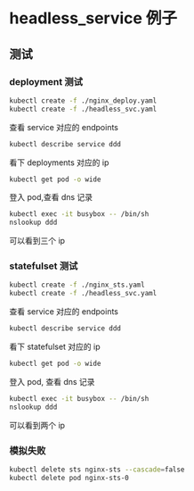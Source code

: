 # headless_service 例子

## 测试

### deployment 测试

```bash
kubectl create -f ./nginx_deploy.yaml
kubectl create -f ./headless_svc.yaml
```

查看 service 对应的 endpoints

```sh
kubectl describe service ddd
```

看下 deployments 对应的 ip

```sh
kubectl get pod -o wide
```

登入 pod,查看 dns 记录

```bash
kubectl exec -it busybox -- /bin/sh
nslookup ddd
```

可以看到三个 ip

### statefulset 测试

```bash
kubectl create -f ./nginx_sts.yaml
kubectl create -f ./headless_svc.yaml
```

查看 service 对应的 endpoints

```sh
kubectl describe service ddd
```

看下 statefulset 对应的 ip

```sh
kubectl get pod -o wide
```

登入 pod, 查看 dns 记录

```bash
kubectl exec -it busybox -- /bin/sh
nslookup ddd
```

可以看到两个 ip

### 模拟失败

```bash
kubectl delete sts nginx-sts --cascade=false
kubectl delete pod nginx-sts-0
```
